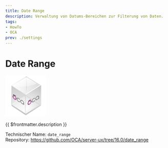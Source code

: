```yaml
---
title: Date Range
description: Verwaltung von Datums-Bereichen zur Filterung von Daten.
tags:
- HowTo
- OCA
prev: ./settings
---
```

# Date Range
![icon_oca_app](attachments/icon_oca_app.png)

{{ $frontmatter.description }}

Technischer Name: `date_range`\
Repository: <https://github.com/OCA/server-ux/tree/16.0/date_range>